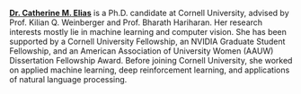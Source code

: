 **[Dr. Catherine M. Elias](https://www.linkedin.com/in/catherine-m-elias-038109111/)** is a Ph.D. candidate at Cornell University, advised by Prof. Kilian Q. Weinberger and Prof. Bharath Hariharan. Her research interests mostly lie in machine learning and computer vision. She has been supported by a Cornell University Fellowship, an NVIDIA Graduate Student Fellowship, and an American Association of University Women (AAUW) Dissertation Fellowship Award. Before joining Cornell University, she worked on applied machine learning, deep reinforcement learning, and applications of natural language processing.

